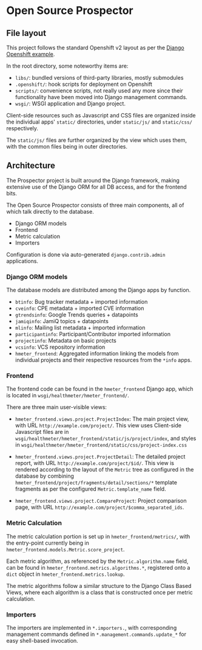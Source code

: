 # Open Source Prospector #
## File layout ##
This project follows the standard Openshift v2 layout as per the
[Django Openshift example](https://github.com/openshift/django-example).

In the root directory, some noteworthy items are:

- `libs/`: bundled versions of third-party libraries, mostly submodules
- `.openshift/`: hook scripts for deployment on Openshift
- `scripts/`: convenience scripts, not really used any more since their
  functionality have been moved into Django management commands.
- `wsgi/`: WSGI application and Django project.

Client-side resources such as Javascript and CSS files are organized inside the
individual apps' `static/` directories, under `static/js/` and `static/css/`
respectively.

The `static/js/` files are further organized by the view which uses them, with
the common files being in outer directories.


## Architecture ##
The Prospector project is built around the Django framework, making
extensive use of the Django ORM for all DB access, and for the frontend bits.

The Open Source Prospector consists of three main components, all of which talk
directly to the database.

- Django ORM models
- Frontend
- Metric calculation
- Importers

Configuration is done via auto-generated `django.contrib.admin` applications.


### Django ORM models ###
The database models are distributed among the Django apps by function.

- `btinfo`: Bug tracker metadata + imported information
- `cveinfo`: CPE metadata + imported CVE information
- `gtrendsinfo`: Google Trends queries + datapoints
- `jamiqinfo`: JamiQ topics + datapoints
- `mlinfo`: Mailing list metadata + imported information
- `participantinfo`: Participant/Contributor imported information
- `projectinfo`: Metadata on basic projects
- `vcsinfo`: VCS repository information
- `hmeter_frontend`: Aggregated information linking the models from individual
  projects and their respective resources from the `*info` apps.


### Frontend ###
The frontend code can be found in the `hmeter_frontend` Django app, which is
located in `wsgi/healthmeter/hmeter_frontend/`.

There are three main user-visible views:

- `hmeter_frontend.views.project.ProjectIndex`:
  The main project view, with URL `http://example.com/project/`. This view uses
  Client-side Javascript files are in
  `wsgi/healthmeter/hmeter_frontend/static/js/project/index`, and styles in
  `wsgi/healthmeter/hmeter_frontend/static/css/project-index.css`

- `hmeter_frontend.views.project.ProjectDetail`: The detailed project report,
  with URL `http://example.com/project/$id/`. This view is rendered according to
  the layout of the `Metric` tree as configured in the database by combining
  `hmeter_frontend/project/fragments/detail/sections/*` template fragments as
  per the configured `Metric.template_name` field.

- `hmeter_frontend.views.project.CompareProject`: Project comparison page, with
  URL `http://example.com/project/$comma_separated_ids`.


### Metric Calculation ###
The metric calculation portion is set up in `hmeter_frontend/metrics/`, with the
entry-point currently being in `hmeter_frontend.models.Metric.score_project`.

Each metric algorithm, as referenced by the `Metric.algorithm.name` field, can
be found in `hmeter_frontend.metrics.algorithms.*`, registered onto a `dict`
object in `hmeter_frontend.metrics.lookup`.

The metric algorithms follow a similar structure to the Django Class Based
Views, where each algorithm is a class that is constructed once per metric
calculation.


### Importers ###
The importers are implemented in `*.importers.`, with corresponding management
commands defined in `*.management.commands.update_*` for easy shell-based
invocation.

